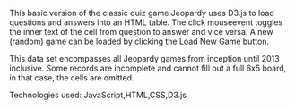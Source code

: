 This basic version of the classic quiz game Jeopardy uses D3.js to load questions and answers into an HTML table.
The click mouseevent toggles the inner text of the cell from question to answer and vice versa.
A new (random) game can be loaded by clicking the Load New Game button.

This data set encompasses all Jeopardy games from inception until 2013 inclusive.
Some records are incomplete and cannot fill out a full 6x5 board, in that case, the cells are omitted.

Technologies used: JavaScript,HTML,CSS,D3.js
